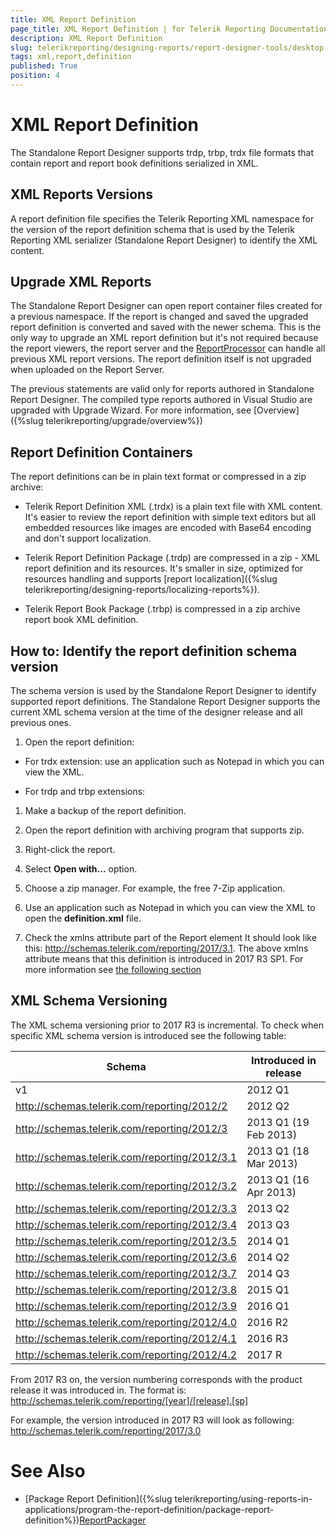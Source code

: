 ```yaml
---
title: XML Report Definition
page_title: XML Report Definition | for Telerik Reporting Documentation
description: XML Report Definition
slug: telerikreporting/designing-reports/report-designer-tools/desktop-designers/standalone-report-designer/xml-report-definition
tags: xml,report,definition
published: True
position: 4
---
```


# XML Report Definition



The Standalone Report Designer supports trdp, trbp, trdx file formats 
        that contain report and report book definitions serialized in XML.
      

## XML Reports Versions

A report definition file specifies the Telerik Reporting XML namespace for the version of the report
          definition schema that is used by the Telerik Reporting XML serializer (Standalone Report Designer)
          to identify the XML content.
        

## Upgrade XML Reports

The Standalone Report Designer can open report container files created for a previous namespace.
          If the report is changed and saved the upgraded report definition is converted and saved with the newer schema.
          This is the only way to upgrade an XML report definition but it's not required because
          the report viewers, the report server and the 
          [ReportProcessor](/reporting/api/Telerik.Reporting.Processing.ReportProcessor) 
          can handle all previous XML report versions.
          The report definition itself is not upgraded when uploaded on the Report Server.
        

The previous statements are valid only for reports authored in Standalone Report Designer.
          The compiled type reports authored in Visual Studio are upgraded with Upgrade Wizard. For more information,
          see [Overview]({%slug telerikreporting/upgrade/overview%})

## Report Definition Containers

The report definitions can be in plain text format or compressed in a zip archive:
        

* Telerik Report Definition XML (.trdx) is a plain text file with XML content.
              It's easier to review the report definition with simple text editors but all
              embedded resources like images are encoded with Base64 encoding and don't support localization.
            

* Telerik Report Definition Package (.trdp) are compressed in a zip - XML report definition and its resources.
              It's smaller in size, optimized for resources handling and supports [report localization]({%slug telerikreporting/designing-reports/localizing-reports%}).
            

* Telerik Report Book Package (.trbp) is compressed in a zip archive report book XML definition.
            

## How to: Identify the report definition schema version

The schema version is used by the Standalone Report Designer to identify supported report definitions. 
          The Standalone Report Designer supports the current XML schema version at the time of the designer 
          release and all previous ones. 
        

1. Open the report definition:

* For trdx extension: use an application such as Notepad in which you can view the XML.
                

* For trdp and trbp extensions:
                

1. Make a backup of the report definition.
                    

1. Open the report definition with archiving program that supports zip.
                    

1. Right-click the report.
                        

1. Select __Open with...__ option.
                        

1. Choose a zip manager. For example, the free 7-Zip application.
                        

1. Use an application such as Notepad in which you can view the XML to open the __definition.xml__ file.
                    

1. Check the xmlns attribute part of the Report element
              It should look like this: http://schemas.telerik.com/reporting/2017/3.1.
              The above xmlns attribute means that this definition is introduced in 2017 R3 SP1.
              For more information see [the following section](#xml-schema-versioning)

## XML Schema Versioning

The XML schema versioning prior to 2017 R3 is incremental.
          To check when specific XML schema version is introduced see the following table:
        


| Schema | Introduced in release |
| ------ | ------ |
|v1|2012 Q1|
|http://schemas.telerik.com/reporting/2012/2|2012 Q2|
|http://schemas.telerik.com/reporting/2012/3|2013 Q1 (19 Feb 2013)|
|http://schemas.telerik.com/reporting/2012/3.1|2013 Q1 (18 Mar 2013)|
|http://schemas.telerik.com/reporting/2012/3.2|2013 Q1 (16 Apr 2013)|
|http://schemas.telerik.com/reporting/2012/3.3|2013 Q2|
|http://schemas.telerik.com/reporting/2012/3.4|2013 Q3|
|http://schemas.telerik.com/reporting/2012/3.5|2014 Q1|
|http://schemas.telerik.com/reporting/2012/3.6|2014 Q2|
|http://schemas.telerik.com/reporting/2012/3.7|2014 Q3|
|http://schemas.telerik.com/reporting/2012/3.8|2015 Q1|
|http://schemas.telerik.com/reporting/2012/3.9|2016 Q1|
|http://schemas.telerik.com/reporting/2012/4.0|2016 R2|
|http://schemas.telerik.com/reporting/2012/4.1|2016 R3|
|http://schemas.telerik.com/reporting/2012/4.2|2017 R|




From 2017 R3 on, the version numbering corresponds with the product release it was introduced in.
          The format is:
          http://schemas.telerik.com/reporting/[year]/[release].[sp]

For example, the version introduced in 2017 R3 will look as following: http://schemas.telerik.com/reporting/2017/3.0 

# See Also


 * [Package Report Definition]({%slug telerikreporting/using-reports-in-applications/program-the-report-definition/package-report-definition%})[ReportPackager](/reporting/api/Telerik.Reporting.ReportPackager)
